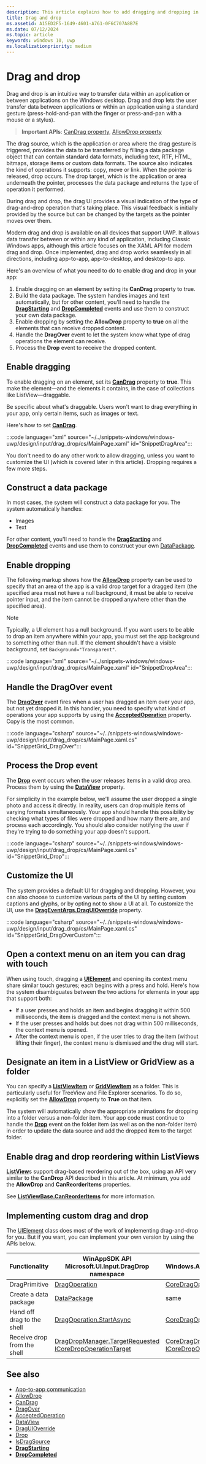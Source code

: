 ```yaml
---
description: This article explains how to add dragging and dropping in your Windows app.
title: Drag and drop
ms.assetid: A15ED2F5-1649-4601-A761-0F6C707A8B7E
ms.date: 07/12/2024
ms.topic: article
keywords: windows 10, uwp
ms.localizationpriority: medium
---
```

# Drag and drop

Drag and drop is an intuitive way to transfer data within an application or between applications on the Windows desktop. Drag and drop lets the user transfer data between applications or within an application using a standard gesture (press-hold-and-pan with the finger or press-and-pan with a mouse or a stylus).

> **Important APIs**: [CanDrag property](/uwp/api/windows.ui.xaml.uielement.candrag), [AllowDrop property](/uwp/api/windows.ui.xaml.uielement.allowdrop) 

The drag source, which is the application or area where the drag gesture is triggered, provides the data to be transferred by filling a data package object that can contain standard data formats, including text, RTF, HTML, bitmaps, storage items or custom data formats. The source also indicates the kind of operations it supports: copy, move or link. When the pointer is released, drop occurs. The drop target, which is the application or area underneath the pointer, processes the data package and returns the type of operation it performed.

During drag and drop, the drag UI provides a visual indication of the type of drag-and-drop operation that's taking place. This visual feedback is initially provided by the source but can be changed by the targets as the pointer moves over them.

Modern drag and drop is available on all devices that support UWP. It allows data transfer between or within any kind of application, including Classic Windows apps, although this article focuses on the XAML API for modern drag and drop. Once implemented, drag and drop works seamlessly in all directions, including app-to-app, app-to-desktop, and desktop-to app.

Here's an overview of what you need to do to enable drag and drop in your app:

1. Enable dragging on an element by setting its **CanDrag** property to true.  
2. Build the data package. The system handles images and text automatically, but for other content, you'll need to handle the [**DragStarting**](/uwp/api/windows.ui.xaml.uielement.dragstarting) and [**DropCompleted**](/uwp/api/windows.ui.xaml.uielement.dropcompleted) events and use them to construct your own data package. 
3. Enable dropping by setting the **AllowDrop** property to **true** on all the elements that can receive dropped content. 
4. Handle the **DragOver** event to let the system know what type of drag operations the element can receive. 
5. Process the **Drop** event to receive the dropped content. 



## Enable dragging

To enable dragging on an element, set its [**CanDrag**](/uwp/api/windows.ui.xaml.uielement.candrag) property to **true**. This make the element—and the elements it contains, in the case of collections like ListView—draggable.

Be specific about what's draggable. Users won't want to drag everything in your app, only certain items, such as images or text. 

Here's how to set [**CanDrag**](/uwp/api/windows.ui.xaml.uielement.candrag).

:::code language="xml" source="~/../snippets-windows/windows-uwp/design/input/drag_drop/cs/MainPage.xaml" id="SnippetDragArea":::

You don't need to do any other work to allow dragging, unless you want to customize the UI (which is covered later in this article). Dropping requires a few more steps.

## Construct a data package 

In most cases, the system will construct a data package for you. The system automatically handles:
- Images
- Text 

For other content, you'll need to handle the [**DragStarting**](/uwp/api/windows.ui.xaml.uielement.dragstarting) and [**DropCompleted**](/uwp/api/windows.ui.xaml.uielement.dropcompleted) events and use them to construct your own [DataPackage](/uwp/api/windows.applicationmodel.datatransfer.datapackage).

## Enable dropping

The following markup shows how the [**AllowDrop**](/uwp/api/windows.ui.xaml.uielement.allowdrop) property can be used to specify that an area of the app is a valid drop target for a dragged item (the specified area must not have a null background, it must be able to receive pointer input, and the item cannot be dropped anywhere other than the specified area).

> [!NOTE]
> Typically, a UI element has a null background. If you want users to be able to drop an item anywhere within your app, you must set the app background to something other than null. If the element shouldn't have a visible background, set `Background="Transparent"`.

:::code language="xml" source="~/../snippets-windows/windows-uwp/design/input/drag_drop/cs/MainPage.xaml" id="SnippetDropArea":::


## Handle the DragOver event

The [**DragOver**](/uwp/api/windows.ui.xaml.uielement.dragover) event fires when a user has dragged an item over your app, but not yet dropped it. In this handler, you need to specify what kind of operations your app supports by using the [**AcceptedOperation**](/uwp/api/windows.ui.xaml.drageventargs.acceptedoperation) property. Copy is the most common.

:::code language="csharp" source="~/../snippets-windows/windows-uwp/design/input/drag_drop/cs/MainPage.xaml.cs" id="SnippetGrid_DragOver":::

## Process the Drop event

The [**Drop**](/uwp/api/windows.ui.xaml.uielement.drop) event occurs when the user releases items in a valid drop area. Process them by using the [**DataView**](/uwp/api/windows.ui.xaml.drageventargs.dataview) property.

For simplicity in the example below, we'll assume the user dropped a single photo and access it directly. In reality, users can drop multiple items of varying formats simultaneously. Your app should handle this possibility by checking what types of files were dropped and how many there are, and process each accordingly. You should also consider notifying the user if they're trying to do something your app doesn't support.

:::code language="csharp" source="~/../snippets-windows/windows-uwp/design/input/drag_drop/cs/MainPage.xaml.cs" id="SnippetGrid_Drop":::

## Customize the UI

The system provides a default UI for dragging and dropping. However, you can also choose to customize various parts of the UI by setting custom captions and glyphs, or by opting not to show a UI at all. To customize the UI, use the [**DragEventArgs.DragUIOverride**](/uwp/api/windows.ui.xaml.drageventargs.draguioverride) property.

:::code language="csharp" source="~/../snippets-windows/windows-uwp/design/input/drag_drop/cs/MainPage.xaml.cs" id="SnippetGrid_DragOverCustom":::

## Open a context menu on an item you can drag with touch

When using touch, dragging a [**UIElement**](/uwp/api/Windows.UI.Xaml.UIElement) and opening its context menu share similar touch gestures; each begins with a press and hold. Here's how the system disambiguates between the two actions for elements in your app that support both: 

- If a user presses and holds an item and begins dragging it within 500 milliseconds, the item is dragged and the context menu is not shown. 
- If the user presses and holds but does not drag within 500 milliseconds, the context menu is opened. 
- After the context menu is open, if the user tries to drag the item (without lifting their finger), the context menu is dismissed and the drag will start.

## Designate an item in a ListView or GridView as a folder

You can specify a [**ListViewItem**](/uwp/api/Windows.UI.Xaml.Controls.ListViewItem) or [**GridViewItem**](/uwp/api/Windows.UI.Xaml.Controls.GridViewItem) as a folder. This is particularly useful for TreeView and File Explorer scenarios. To do so, explicitly set the [**AllowDrop**](/uwp/api/windows.ui.xaml.uielement.allowdrop) property to **True** on that item. 

The system will automatically show the appropriate animations for dropping into a folder versus a non-folder item. Your app code must continue to handle the [**Drop**](/uwp/api/windows.ui.xaml.uielement.drop) event on the folder item (as well as on the non-folder item) in order to update the data source and add the dropped item to the target folder.

## Enable drag and drop reordering within ListViews

[**ListView**](/uwp/api/Windows.UI.Xaml.Controls.ListView)s support drag-based reordering out of the box, using an API very similar to the **CanDrop** API described in this article. At minimum, you add the **AllowDrop** and **CanReorderItems** properties.

See [**ListViewBase.CanReorderItems**](/uwp/api/windows.ui.xaml.controls.listviewbase.canreorderitems) for more information.

## Implementing custom drag and drop

The [UIElement](/uwp/api/windows.ui.xaml.uielement) class does most of the work of implementing drag-and-drop for you. But if you want, you can implement your own version by using the APIs below.

| Functionality | WinAppSDK API </br> Microsoft.UI.Input.DragDrop namespace | UWP API <br/> Windows.Applicationmodel.DataTransfer.DragDrop.Core namespace |
| --- | --- | --- |
| DragPrimitive | [DragOperation](/windows/windows-app-sdk/api/winrt/microsoft.ui.input.dragdrop.dragoperation) | [CoreDragOperation](/uwp/api/windows.applicationmodel.datatransfer.dragdrop.core.coredragoperation)  |
| Create a data package | [DataPackage](/uwp/api/windows.applicationmodel.datatransfer.datapackage)  | same |
| Hand off drag to the shell  |[DragOperation.StartAsync](/windows/windows-app-sdk/api/winrt/microsoft.ui.input.dragdrop.dragoperation)  |  [CoreDragOperation.StartAsync](/uwp/api/windows.applicationmodel.datatransfer.dragdrop.core.coredragoperation)  |
| Receive drop from the shell  | [DragDropManager.TargetRequested](/windows/windows-app-sdk/api/winrt/microsoft.ui.input.dragdrop.dragdropmanager) <br/>[ICoreDropOperationTarget](/windows/windows-app-sdk/api/winrt/microsoft.ui.input.dragdrop.dragoperation)  | [CoreDragDropManager.TargetRequested](/uwp/api/windows.applicationmodel.datatransfer.dragdrop.core.coredragdropmanager)<br/>[ICoreDropOperationTarget](/uwp/api/windows.applicationmodel.datatransfer.dragdrop.core.icoredropoperationtarget)    |

## See also

- [App-to-app communication](index.md)
- [AllowDrop](/uwp/api/windows.ui.xaml.uielement.allowdrop)
- [CanDrag](/uwp/api/windows.ui.xaml.uielement.candrag)
- [DragOver](/uwp/api/windows.ui.xaml.uielement.dragover)
- [AcceptedOperation](/uwp/api/windows.ui.xaml.drageventargs.acceptedoperation)
- [DataView](/uwp/api/windows.ui.xaml.drageventargs.dataview)
- [DragUIOverride](/uwp/api/windows.ui.xaml.drageventargs.draguioverride)
- [Drop](/uwp/api/windows.ui.xaml.uielement.drop)
- [IsDragSource](/uwp/api/windows.ui.xaml.controls.listviewbase.isdragsource)
- [**DragStarting**](/uwp/api/windows.ui.xaml.uielement.dragstarting)
- [**DropCompleted**](/uwp/api/windows.ui.xaml.uielement.dropcompleted)
